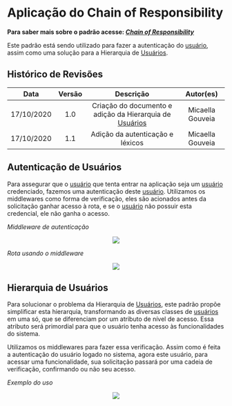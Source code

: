 # Aplicação do Chain of Responsibility
**Para saber mais sobre o padrão acesse: [*Chain of Responsibility*](Project/Estudos/comportamental?id=Cadeia-de-Responsabilidades.md)**

Este padrão está sendo utilizado para fazer a autenticação do [usuário](Modeling/objeto?id=usuário), assim como uma solução para a Hierarquia de [Usuários](Modeling/objeto?id=usuário).


## Histórico de Revisões
| Data | Versão | Descrição | Autor(es) |
|:----:|:------:|:---------:|:---------:|
| 17/10/2020 | 1.0 | Criação do documento e adição da Hierarquia de [Usuários](Modeling/objeto?id=usuário) | Micaella Gouveia |
| 17/10/2020 | 1.1 | Adição da autenticação e léxicos | Micaella Gouveia |


## Autenticação de Usuários
Para assegurar que o [usuário](Modeling/objeto?id=usuário) que tenta entrar na aplicação seja um [usuário](Modeling/objeto?id=usuário) credenciado, fazemos uma autenticação deste [usuário](Modeling/objeto?id=usuário). Utilizamos os middlewares como forma de verificação, eles são acionados antes da solicitação ganhar acesso à rota, e se o [usuário](Modeling/objeto?id=usuário) não possuir esta credencial, ele não ganha o acesso.

*Middleware de autenticação*
<p align="center">
<img src="/assets/padroes/chainResponsibility/auth.png" class="codes-prints" />
</p>

*Rota usando o middleware*
<p align="center">
<img src="/assets/padroes/chainResponsibility/routes.png" class="codes-prints" />
</p>


## Hierarquia de Usuários
Para solucionar o problema da Hierarquia de [Usuários](Modeling/objeto?id=usuário), este padrão propõe simplificar esta hierarquia, transformando as diversas classes de [usuários](Modeling/objeto?id=usuário) em uma só, que se diferenciam por um atributo de nível de acesso. Essa atributo será primordial para que o usuário tenha acesso às funcionalidades do sistema. 

Utilizamos os middlewares para fazer essa verificação. Assim como é feita a autenticação do usuário logado no sistema, agora este usuário, para acessar uma funcionalidade, sua solicitação passará por uma cadeia de verificação, confirmando ou não seu acesso.


*Exemplo do uso*
<p align="center">
<img src="/assets/padroes/chainResponsibility/chain.png" class="codes-prints" />
</p>